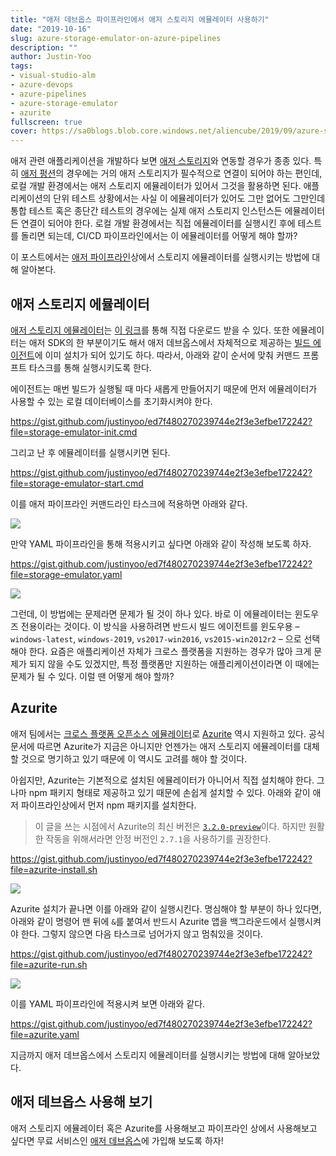 ```yaml
---
title: "애저 데브옵스 파이프라인에서 애저 스토리지 에뮬레이터 사용하기"
date: "2019-10-16"
slug: azure-storage-emulator-on-azure-pipelines
description: ""
author: Justin-Yoo
tags:
- visual-studio-alm
- azure-devops
- azure-pipelines
- azure-storage-emulator
- azurite
fullscreen: true
cover: https://sa0blogs.blob.core.windows.net/aliencube/2019/09/azure-storage-emulator-on-azure-pipelines-00.png
---
```


애저 관련 애플리케이션을 개발하다 보면 [애저 스토리지](https://azure.microsoft.com/ko-kr/services/storage/?WT.mc_id=aliencubeorg-blog-juyoo)와 연동할 경우가 종종 있다. 특히 [애저 펑션](https://azure.microsoft.com/ko-kr/services/functions/?WT.mc_id=aliencubeorg-blog-juyoo)의 경우에는 거의 애저 스토리지가 필수적으로 연결이 되어야 하는 편인데, 로컬 개발 환경에서는 애저 스토리지 에뮬레이터가 있어서 그것을 활용하면 된다. 애플리케이션의 단위 테스트 상황에서는 사실 이 에뮬레이터가 있어도 그만 없어도 그만인데 통합 테스트 혹은 종단간 테스트의 경우에는 실제 애저 스토리지 인스턴스든 에뮬레이터든 연결이 되어야 한다. 로컬 개발 환경에서는 직접 에뮬레이터를 실행시킨 후에 테스트를 돌리면 되는데, CI/CD 파이프라인에서는 이 에뮬레이터를 어떻게 해야 할까?

이 포스트에서는 [애저 파이프라인](https://azure.microsoft.com/ko-kr/services/devops/pipelines/?WT.mc_id=aliencubeorg-blog-juyoo)상에서 스토리지 에뮬레이터를 실행시키는 방법에 대해 알아본다.

## 애저 스토리지 에뮬레이터

[애저 스토리지 에뮬레이터](https://docs.microsoft.com/ko-kr/azure/storage/common/storage-use-emulator?WT.mc_id=aliencubeorg-blog-juyoo)는 [이 링크](https://go.microsoft.com/fwlink/?linkid=717179&clcid=0x409&WT.mc_id=aliencubeorg-blog-juyoo)를 통해 직접 다운로드 받을 수 있다. 또한 에뮬레이터는 애저 SDK의 한 부분이기도 해서 애저 데브옵스에서 자체적으로 제공하는 [빌드 에이전트](https://docs.microsoft.com/ko-kr/azure/devops/pipelines/agents/hosted?WT.mc_id=aliencubeorg-blog-juyoo)에 이미 설치가 되어 있기도 하다. 따라서, 아래와 같이 순서에 맞춰 커맨드 프롬프트 타스크를 통해 실행시키도록 한다.

에이전트는 매번 빌드가 실행될 때 마다 새롭게 만들어지기 때문에 먼저 에뮬레이터가 사용할 수 있는 로컬 데이터베이스를 초기화시켜야 한다.

https://gist.github.com/justinyoo/ed7f480270239744e2f3e3efbe172242?file=storage-emulator-init.cmd

그리고 난 후 에뮬레이터를 실행시키면 된다.

https://gist.github.com/justinyoo/ed7f480270239744e2f3e3efbe172242?file=storage-emulator-start.cmd

이를 애저 파이프라인 커맨드라인 타스크에 적용하면 아래와 같다.

![](https://sa0blogs.blob.core.windows.net/aliencube/2019/09/azure-storage-emulator-on-azure-pipelines-01.png)

만약 YAML 파이프라인을 통해 적용시키고 싶다면 아래와 같이 작성해 보도록 하자.

https://gist.github.com/justinyoo/ed7f480270239744e2f3e3efbe172242?file=storage-emulator.yaml

![](https://sa0blogs.blob.core.windows.net/aliencube/2019/09/that-is-easy.jpg)

그런데, 이 방법에는 문제라면 문제가 될 것이 하나 있다. 바로 이 에뮬레이터는 윈도우즈 전용이라는 것이다. 이 방식을 사용하려면 반드시 빌드 에이전트를 윈도우용 – `windows-latest`, `windows-2019`, `vs2017-win2016`, `vs2015-win2012r2` – 으로 선택해야 한다. 요즘은 애플리케이션 자체가 크로스 플랫폼을 지원하는 경우가 많아 크게 문제가 되지 않을 수도 있겠지만, 특정 플랫폼만 지원하는 애플리케이션이라면 이 때에는 문제가 될 수 있다. 이럴 땐 어떻게 해야 할까?

## Azurite

애저 팀에서는 [크로스 플랫폼 오픈소스 에뮬레이터](https://docs.microsoft.com/ko-kr/azure/storage/common/storage-use-azurite?WT.mc_id=aliencubeorg-blog-juyoo)로 [Azurite](https://github.com/azure/azurite) 역시 지원하고 있다. 공식 문서에 따르면 Azurite가 지금은 아니지만 언젠가는 애저 스토리지 에뮬레이터를 대체할 것으로 명기하고 있기 때문에 이 역시도 고려를 해야 할 것이다.

아쉽지만, Azurite는 기본적으로 설치된 에뮬레이터가 아니어서 직접 설치해야 한다. 그나마 npm 패키지 형태로 제공하고 있기 때문에 손쉽게 설치할 수 있다. 아래와 같이 애저 파이프라인상에서 먼저 npm 패키지를 설치한다.

> 이 글을 쓰는 시점에서 Azurite의 최신 버전은 [`3.2.0-preview`](https://www.npmjs.com/package/azurite)이다. 하지만 원활한 작동을 위해서라면 안정 버전인 `2.7.1`을 사용하기를 권장한다.

https://gist.github.com/justinyoo/ed7f480270239744e2f3e3efbe172242?file=azurite-install.sh

![](https://sa0blogs.blob.core.windows.net/aliencube/2019/09/azure-storage-emulator-on-azure-pipelines-02.png)

Azurite 설치가 끝나면 이를 아래와 같이 실행시킨다. 명심해야 할 부분이 하나 있다면, 아래와 같이 명령어 맨 뒤에 `&`를 붙여서 반드시 Azurite 앱을 백그라운드에서 실행시켜야 한다. 그렇지 않으면 다음 타스크로 넘어가지 않고 멈춰있을 것이다.

https://gist.github.com/justinyoo/ed7f480270239744e2f3e3efbe172242?file=azurite-run.sh

![](https://sa0blogs.blob.core.windows.net/aliencube/2019/09/azure-storage-emulator-on-azure-pipelines-03.png)

이를 YAML 파이프라인에 적용시켜 보면 아래와 같다.

https://gist.github.com/justinyoo/ed7f480270239744e2f3e3efbe172242?file=azurite.yaml

지금까지 애저 데브옵스에서 스토리지 에뮬레이터를 실행시키는 방법에 대해 알아보았다.

## 애저 데브옵스 사용해 보기

애저 스토리지 에뮬레이터 혹은 Azurite를 사용해보고 파이프라인 상에서 사용해보고 싶다면 무료 서비스인 [애저 데브옵스](https://azure.microsoft.com/ko-kr/services/devops/?WT.mc_id=devkimchicom-blog-juyoo)에 가입해 보도록 하자!
